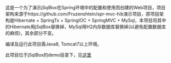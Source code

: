 这是一个为了演示jSqlBox在Spring环境中的配置和使用而创建的Web项目，项目架构来源于https://github.com/Fruzenshtein/spr-mvc-hib演示项目，原项目架构是Hibernate + SpringTx + SpringIOC + SpringMVC + MySql，本项目将其中的Hibernate用jSqlBox替换掉，MySql用H2内存数据库替换掉(以避免配置数据库的麻烦)，其余部分不变。  

编译及运行此项目需Java8, Tomcat7以上环境。  

此项目位于jSqlBox的demo目录下，见[这里](../tree/master/demo/jsqlbox-in-spring)